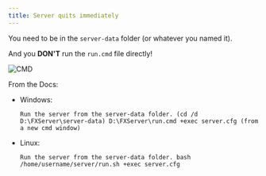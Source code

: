 ```yaml
---
title: Server quits immediately
---
```


 You need to be in the ``server-data`` folder (or whatever you named it).
 
 And you __DON'T__ run the ``run.cmd`` file directly!
 
 ![CMD](/run-server-cmd.png)
 
 From the Docs:
 
   - Windows:
   
     `Run the server from the server-data folder. (cd /d D:\FXServer\server-data)
	 D:\FXServer\run.cmd +exec server.cfg (from a new cmd window)`
   
   - Linux:

     `Run the server from the server-data folder.
	 bash /home/username/server/run.sh +exec server.cfg`
